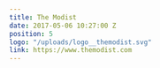 ```yaml
---
title: The Modist
date: 2017-05-06 10:27:00 Z
position: 5
logo: "/uploads/logo__themodist.svg"
link: https://www.themodist.com
---
```



